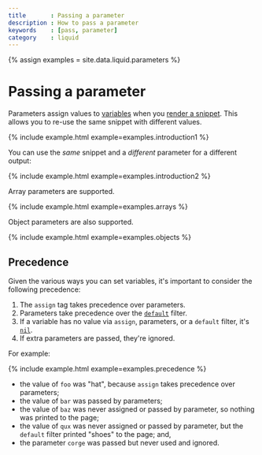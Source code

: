 ```yaml
---
title       : Passing a parameter
description : How to pass a parameter
keywords    : [pass, parameter]
category    : liquid
---
```

{% assign examples = site.data.liquid.parameters %}

# Passing a parameter

Parameters assign values to [variables](variables) when you [render a snippet](/components/snippets#rendering-a-snippet). This allows you to re-use the same snippet with different values.

{% include example.html example=examples.introduction1 %}

You can use the _same_ snippet and a _different_ parameter for a different output:

{% include example.html example=examples.introduction2 %}

Array parameters are supported.

{% include example.html example=examples.arrays %}

Object parameters are also supported.

{% include example.html example=examples.objects %}

## Precedence

Given the various ways you can set variables, it's important to consider the following precedence:

1. The `assign` tag takes precedence over parameters.
1. Parameters take precedence over the [`default`](filters) filter.
1. If a variable has no value via `assign`, parameters, or a `default` filter, it's [`nil`](variables#nil).
1. If extra parameters are passed, they're ignored.

For example:

{% include example.html example=examples.precedence %}

* the value of `foo` was "hat", because `assign` takes precedence over parameters;
* the value of `bar` was passed by parameters;
* the value of `baz` was never assigned or passed by parameter, so nothing was printed to the page;
* the value of `qux` was never assigned or passed by parameter, but the `default` filter printed "shoes" to the page; and,
* the parameter `corge` was passed but never used and ignored.
